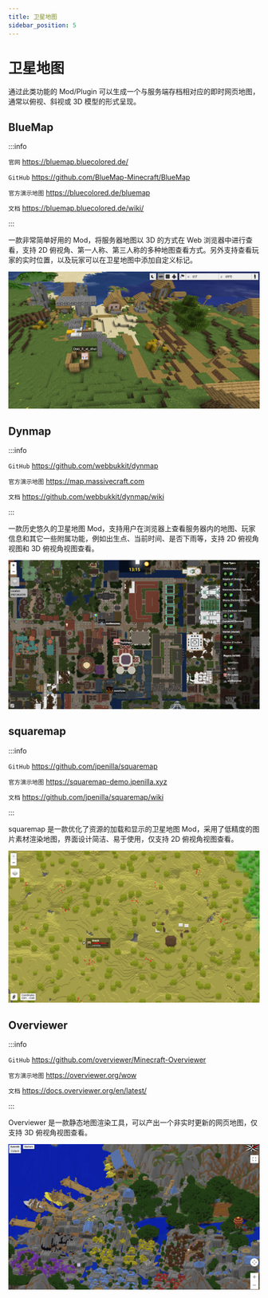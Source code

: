 ```yaml
---
title: 卫星地图
sidebar_position: 5
---
```


# 卫星地图

通过此类功能的 Mod/Plugin 可以生成一个与服务端存档相对应的即时网页地图，通常以俯视、斜视或 3D 模型的形式呈现。

## BlueMap

:::info

`官网` https://bluemap.bluecolored.de/

`GitHub` https://github.com/BlueMap-Minecraft/BlueMap

`官方演示地图` https://bluecolored.de/bluemap

`文档` https://bluemap.bluecolored.de/wiki/

:::

一款非常简单好用的 Mod，将服务器地图以 3D 的方式在 Web 浏览器中进行查看，支持 2D 俯视角、第一人称、第三人称的多种地图查看方式。另外支持查看玩家的实时位置，以及玩家可以在卫星地图中添加自定义标记。

![](_images/bluemap-demo.png)


## Dynmap

:::info

`GitHub` https://github.com/webbukkit/dynmap

`官方演示地图` https://map.massivecraft.com

`文档` https://github.com/webbukkit/dynmap/wiki

:::

一款历史悠久的卫星地图 Mod，支持用户在浏览器上查看服务器内的地图、玩家信息和其它一些附属功能，例如出生点、当前时间、是否下雨等，支持 2D 俯视角视图和 3D 俯视角视图查看。


![](_images/dynmap-demo.png)

## squaremap

:::info

`GitHub` https://github.com/jpenilla/squaremap

`官方演示地图` https://squaremap-demo.jpenilla.xyz

`文档` https://github.com/jpenilla/squaremap/wiki

:::

squaremap 是一款优化了资源的加载和显示的卫星地图 Mod，采用了低精度的图片素材渲染地图，界面设计简洁、易于使用，仅支持 2D 俯视角视图查看。

![](_images/squaremap-demo.png)


## Overviewer

:::info

`GitHub` https://github.com/overviewer/Minecraft-Overviewer

`官方演示地图` https://overviewer.org/wow

`文档` https://docs.overviewer.org/en/latest/

:::

Overviewer 是一款静态地图渲染工具，可以产出一个非实时更新的网页地图，仅支持 3D 俯视角视图查看。


![](_images/overviewer-demo.png)

